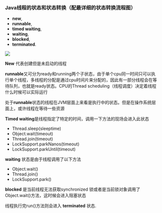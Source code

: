 ### Java线程的状态和状态转换（配最详细的状态转换流程图）

- **new**,
- **runnable**,
- **timed waiting**,
- **waiting**,
- **blocked**,
- **terminated**.

![](https://superzcl.oss-cn-shanghai.aliyuncs.com/PicGo/20200720171621.png)

**New** 代表创建但是未启动的线程

**runnable**又可分为ready和running两个子状态，由于单个cpu同一时间只可以执行单个线程，多线程的分配是通过cpu时间片来分配的，因此有一部分线程会在等待队列，也就是ready状态。CPU的Thread scheduling（线程调度）决定着线程什么时候可以实际运行

处于**runnable**状态的线程在JVM层面上来看是执行中的状态。但是在操作系统层面上，或许线程在等待一些资源

**Timed waiting**是线程指定了特定的时间，调用一下方法的现场会进入此状态

- Thread.sleep(sleeptime)
- Object.wait(timeout)
- Thread.join(timeout)
- LockSupport.parkNanos(timeout)
- LockSupport.parkUntil(timeout)

**waiting** 状态是由于线程调用了以下方法

- Object.wait()
- Thread.join()
- LockSupport.park()

**blocked** 是当前线程无法获取synchronized 锁或者是当前锁对象调用了Object.wait()方法，这时候会进入阻塞状态

线程执行完run()方法则会进入 **terminated** 状态.

